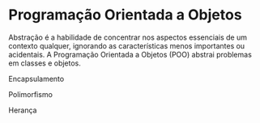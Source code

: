 # Programação Orientada a Objetos

Abstração é a habilidade de concentrar nos aspectos essenciais de um contexto qualquer, ignorando as características menos importantes ou acidentais.
A Programação Orientada a Objetos (POO) abstrai problemas em classes e objetos.

Encapsulamento

Polimorfismo

Herança
